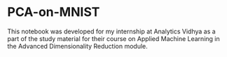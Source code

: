 # PCA-on-MNIST
This notebook was developed for my internship at Analytics Vidhya as a part of the study material for their course on Applied Machine Learning in the Advanced Dimensionality Reduction module.
